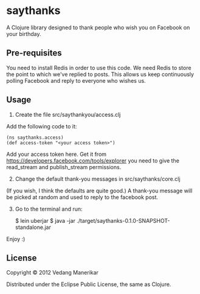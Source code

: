 # saythanks

A Clojure library designed to thank people who wish you on Facebook on
your birthday.

## Pre-requisites

You need to install Redis in order to use this code. We need Redis to
store the point to which we've replied to posts. This allows us keep
continuously polling Facebook and reply to everyone who wishes us.

## Usage

1. Create the file src/saythankyou/access.clj

Add the following code to it:

    (ns saythanks.access)
    (def access-token "<your access token>")

Add your access token here.
Get it from https://developers.facebook.com/tools/explorer
you need to give the read_stream and publish_stream permissions.

2. Change the default thank-you messages in src/saythanks/core.clj

(If you wish, I think the defaults are quite good.)
A thank-you message will be picked at random and used to reply to the
facebook post.

3. Go to the terminal and run:

    $ lein uberjar
    $ java -jar ./target/saythanks-0.1.0-SNAPSHOT-standalone.jar

Enjoy :)

## License

Copyright © 2012 Vedang Manerikar

Distributed under the Eclipse Public License, the same as Clojure.
